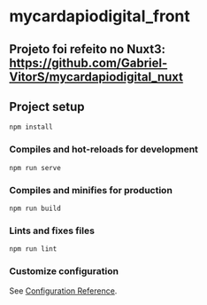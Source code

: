 # mycardapiodigital_front

## Projeto foi refeito no Nuxt3: https://github.com/Gabriel-VitorS/mycardapiodigital_nuxt

## Project setup
```
npm install
```

### Compiles and hot-reloads for development
```
npm run serve
```

### Compiles and minifies for production
```
npm run build
```

### Lints and fixes files
```
npm run lint
```

### Customize configuration
See [Configuration Reference](https://cli.vuejs.org/config/).
